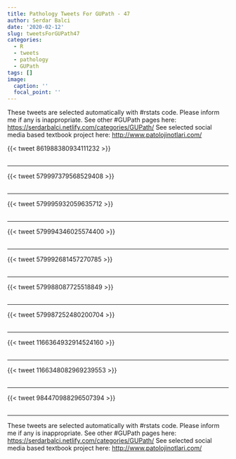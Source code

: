 ```yaml
---
title: Pathology Tweets For GUPath - 47
author: Serdar Balci
date: '2020-02-12'
slug: tweetsForGUPath47
categories:
  - R
  - tweets
  - pathology
  - GUPath
tags: []
image:
  caption: ''
  focal_point: ''
---
```



These tweets are selected automatically with #rstats code. Please inform me if any is inappropriate.
See other #GUPath pages here: https://serdarbalci.netlify.com/categories/GUPath/ 
See selected social media based textbook project here: http://www.patolojinotlari.com/

{{< tweet 861988380934111232 >}}
<br>
<br>
<hr>
{{< tweet 579997379568529408 >}}
<br>
<br>
<hr>
{{< tweet 579995932059635712 >}}
<br>
<br>
<hr>
{{< tweet 579994346025574400 >}}
<br>
<br>
<hr>
{{< tweet 579992681457270785 >}}
<br>
<br>
<hr>
{{< tweet 579988087725518849 >}}
<br>
<br>
<hr>
{{< tweet 579987252480200704 >}}
<br>
<br>
<hr>
{{< tweet 1166364932914524160 >}}
<br>
<br>
<hr>
{{< tweet 1166348082969239553 >}}
<br>
<br>
<hr>
{{< tweet 984470988296507394 >}}
<br>
<br>
<hr>


These tweets are selected automatically with #rstats code. Please inform me if any is inappropriate.
See other #GUPath pages here: https://serdarbalci.netlify.com/categories/GUPath/ 
See selected social media based textbook project here: http://www.patolojinotlari.com/
